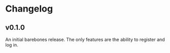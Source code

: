 # Changelog

## v0.1.0

An initial barebones release. The only features are the ability to register and log in.
